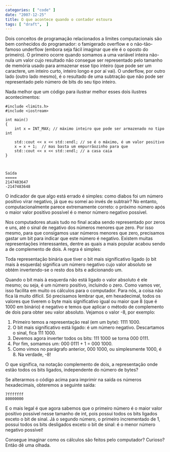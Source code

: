 ```yaml
---
categories: [ "code" ]
date: "2007-12-25"
title: O que acontece quando o contador estoura
tags: [ "draft",  ]
---
```

Dois conceitos de programação relacionados a limites computacionais são bem conhecidos do programador: o famigerado overflow e o não-tão-famoso underflow (embora seja fácil imaginar que ele é o oposto do primeiro). O primeiro ocorre quando somamos a uma variável inteira não-nula um valor cujo resultado não consegue ser representado pelo tamanho de memória usado para armazenar esse tipo inteiro (que pode ser um caractere, um inteiro curto, inteiro longo e por aí vai). O underflow, por outro lado (outro lado mesmo), é o resultado de uma subtração que não pode ser representado pelo número de bits do seu tipo inteiro.

Nada melhor que um código para ilustrar melhor esses dois ilustres acontecimentos:

    #include <limits.h>
    #include <iostream>
    
    int main()
    {
    	int x = INT_MAX; // máximo inteiro que pode ser armazenado no tipo int
    
    	std::cout << x << std::endl; // se é o máximo, é um valor positivo
    	x = x + 1;  // mas basta um empurrãozinho para que
    	std::cout << x << std::endl; // a casa caia
    } 
    

    
    Saída
    =====
    2147483647
    -2147483648

O indicador de que algo está errado é simples: como diabos foi um número positivo virar negativo, já que eu somei ao invés de subtrair? No entanto, computacionalmente parece extremamente correto: o próximo número após o maior valor positivo possível é o menor número negativo possível.


Nos computadores atuais tudo no final acaba sendo representado por zeros e uns, até o sinal de negativo dos números menores que zero. Por isso mesmo, para que consigamos usar números menores que zero, precisamos gastar um bit para indicar que este número é negativo. Existem muitas representações interessantes, dentre as quais a mais popular acabou sendo a de complemento de dois. A regra é simples:

Toda representação binária que tiver o bit mais significativo ligado (o bit mais à esquerda) significa um número negativo cujo valor absoluto se obtém invertendo-se o resto dos bits e adicionando um.

Quando o bit mais à esquerda não está ligado o valor absoluto é ele mesmo; ou seja, é um número positivo, incluindo o zero. Como vamos ver, isso facilita em muito os cálculos para o computador. Para nós, a coisa não fica lá muito difícil. Só precisamos lembrar que, em hexadecimal, todos os valores que tiverem o byte mais significativo igual ou maior que 8 (que é 1000 em binário) é negativo e temos que aplicar o método de complemento de dois para obter seu valor absoluto. Vejamos o valor -8, por exemplo:

    
  1. Primeiro temos a representação real (em um byte): 1111 1000.
  2. O bit mais significativo está ligado: é um número negativo. Descartamos o sinal, fica 111 1000.
  3. Devemos agora inverter todos os bits: 111 1000 se torna 000 0111.
  4. Por fim, somamos um: 000 0111 + 1 = 000 1000.
  5. Como vimos no parágrafo anterior, 000 1000, ou simplesmente 1000, é 8. Na verdade, -8!





O que significa, na notação complemento de dois, a representação onde estão todos os bits ligados, independente do número de bytes?


Se alterarmos o código acima para imprimir na saída os números hexadecimais, obteremos a seguinte saída:

    
    7fffffff
    80000000

E o mais legal é que agora sabemos que o primeiro número é o maior valor positivo possível nesse tamanho de int, pois possui todos os bits ligados exceto o bit de sinal. Já o segundo número, o primeiro incrementado de 1, possui todos os bits desligados exceto o bit de sinal: é o menor número negativo possível!





Consegue imaginar como os cálculos são feitos pelo computador? Curioso? Então dê uma olhada.
